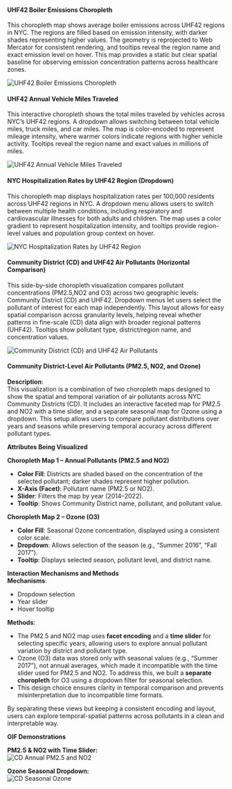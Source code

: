 #### UHF42 Boiler Emissions Choropleth

This choropleth map shows average boiler emissions across UHF42 regions in NYC. The regions are filled based on emission intensity, with darker shades representing higher values. The geometry is reprojected to Web Mercator for consistent rendering, and tooltips reveal the region name and exact emission level on hover. This map provides a static but clear spatial baseline for observing emission concentration patterns across healthcare zones.

![UHF42 Boiler Emissions Choropleth](images3/BoilerEmissions.png)

#### UHF42 Annual Vehicle Miles Traveled 

This interactive choropleth shows the total miles traveled by vehicles across NYC’s UHF42 regions. A dropdown allows switching between total vehicle miles, truck miles, and car miles. The map is color-encoded to represent mileage intensity, where warmer colors indicate regions with higher vehicle activity. Tooltips reveal the region name and exact values in millions of miles.

![UHF42 Annual Vehicle Miles Traveled](images3/AnnualVehiclesTraveled.png)

#### NYC Hospitalization Rates by UHF42 Region (Dropdown)

This choropleth map displays hospitalization rates per 100,000 residents across UHF42 regions in NYC. A dropdown menu allows users to switch between multiple health conditions, including respiratory and cardiovascular illnesses for both adults and children. The map uses a color gradient to represent hospitalization intensity, and tooltips provide region-level values and population group context on hover.

![NYC Hospitalization Rates by UHF42 Region](images3/Hospitalizationrates.png)

#### Community District (CD) and UHF42 Air Pollutants (Horizontal Comparison)

This side-by-side choropleth visualization compares pollutant concentrations (PM2.5,NO2 and O3) across two geographic levels: Community District (CD) and UHF42. Dropdown menus let users select the pollutant of interest for each map independently. This layout allows for easy spatial comparison across granularity levels, helping reveal whether patterns in fine-scale (CD) data align with broader regional patterns (UHF42). Tooltips show pollutant type, district/region name, and concentration values.

![Community District (CD) and UHF42 Air Pollutants](images3/CDandUHF42Airpollutantshorizontalconcat.png)

#### Community District-Level Air Pollutants (PM2.5, NO2, and Ozone)

**Description**:  
This visualization is a combination of two choropleth maps designed to show the spatial and temporal variation of air pollutants across NYC Community Districts (CD). It includes an interactive faceted map for PM2.5 and NO2 with a time slider, and a separate seasonal map for Ozone using a dropdown. This setup allows users to compare pollutant distributions over years and seasons while preserving temporal accuracy across different pollutant types.

**Attributes Being Visualized**

**Choropleth Map 1 – Annual Pollutants (PM2.5 and NO2)**  
- **Color Fill**: Districts are shaded based on the concentration of the selected pollutant; darker shades represent higher pollution.  
- **X-Axis (Facet)**: Pollutant name (PM2.5 or NO2).  
- **Slider**: Filters the map by year (2014–2022).  
- **Tooltip**: Shows Community District name, pollutant, and pollutant value.

**Choropleth Map 2 – Ozone (O3)**  
- **Color Fill**: Seasonal Ozone concentration, displayed using a consistent color scale.  
- **Dropdown**: Allows selection of the season (e.g., “Summer 2016”, “Fall 2017”).  
- **Tooltip**: Displays selected season, pollutant level, and district name.

**Interaction Mechanisms and Methods**  
**Mechanisms**:  
- Dropdown selection  
- Year slider  
- Hover tooltip  

**Methods**:  
- The PM2.5 and NO2 map uses **facet encoding** and a **time slider** for selecting specific years, allowing users to explore annual pollutant variation by district and pollutant type.  
- Ozone (O3) data was stored only with seasonal values (e.g., “Summer 2017”), not annual averages, which made it incompatible with the time slider used for PM2.5 and NO2. To address this, we built a **separate choropleth** for O3 using a dropdown filter for seasonal selection.  
- This design choice ensures clarity in temporal comparison and prevents misinterpretation due to incompatible time formats.

By separating these views but keeping a consistent encoding and layout, users can explore temporal-spatial patterns across pollutants in a clean and interpretable way.

**GIF Demonstrations**

**PM2.5 & NO2 with Time Slider:**  
![CD Annual PM2.5 and NO2](images3/CDPM2.5NO2withtime.gif)

**Ozone Seasonal Dropdown:**  
![CD Seasonal Ozone](images3/CDO3withtime.gif)
